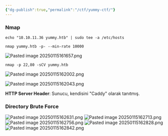 ```yaml
---
{"dg-publish":true,"permalink":"/ctf/yummy-ctf/"}
---
```



### Nmap

```
echo "10.10.11.36 yummy.htb" | sudo tee -a /etc/hosts 
```

```
nmap yummy.htb -p- --min-rate 10000
```

![Pasted image 20250115161657.png](/img/user/Pasted%20image%2020250115161657.png)

```
nmap -p 22,80 -sCV yummy.htb
```

![Pasted image 20250115162002.png](/img/user/Pasted%20image%2020250115162002.png)

![Pasted image 20250115162043.png](/img/user/Pasted%20image%2020250115162043.png)

**HTTP Server Header**: Sunucu, kendisini "Caddy" olarak tanıtmış.


### Directory Brute Force

![Pasted image 20250115162631.png](/img/user/Pasted%20image%2020250115162631.png)
![Pasted image 20250115162713.png](/img/user/Pasted%20image%2020250115162713.png)
![Pasted image 20250115162756.png](/img/user/Pasted%20image%2020250115162756.png)
![Pasted image 20250115162828.png](/img/user/Pasted%20image%2020250115162828.png)
![Pasted image 20250115162842.png](/img/user/Pasted%20image%2020250115162842.png)
